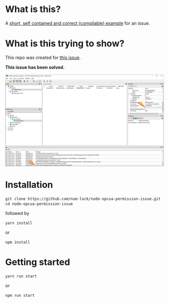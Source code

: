 # What is this?

A [short, self contained and correct (compilable) example](http://sscce.org/) for an issue.

# What is this trying to show?

This repo was created for [this issue](https://github.com/node-opcua/node-opcua/issues/569).

**This issue has been solved.**

![screencap](screencap.jpg)

# Installation

```
git clone https://github.com/num-lock/node-opcua-permission-issue.git
cd node-opcua-permission-issue
```

followed by

```
yarn install
```

or

```
npm install
```

# Getting started

```
yarn run start
```

or

```
npm run start
```
